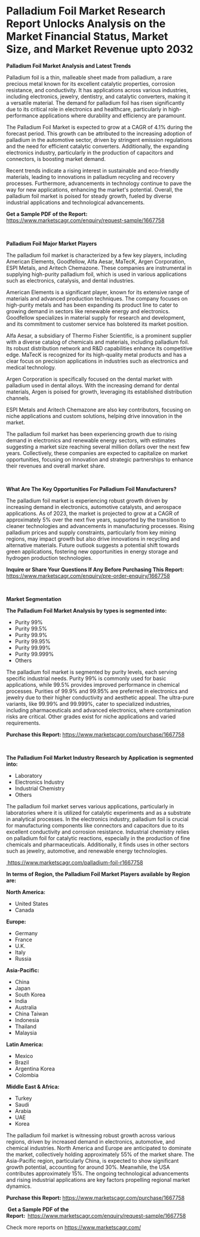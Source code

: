 <p><h1>Palladium Foil Market Research Report Unlocks Analysis on the Market Financial Status, Market Size, and Market Revenue upto 2032</h1></p><p><strong>Palladium Foil Market Analysis and Latest Trends</strong></p>
<p><p>Palladium foil is a thin, malleable sheet made from palladium, a rare precious metal known for its excellent catalytic properties, corrosion resistance, and conductivity. It has applications across various industries, including electronics, jewelry, dentistry, and catalytic converters, making it a versatile material. The demand for palladium foil has risen significantly due to its critical role in electronics and healthcare, particularly in high-performance applications where durability and efficiency are paramount.</p><p>The Palladium Foil Market is expected to grow at a CAGR of 4.1% during the forecast period. This growth can be attributed to the increasing adoption of palladium in the automotive sector, driven by stringent emission regulations and the need for efficient catalytic converters. Additionally, the expanding electronics industry, particularly in the production of capacitors and connectors, is boosting market demand. </p><p>Recent trends indicate a rising interest in sustainable and eco-friendly materials, leading to innovations in palladium recycling and recovery processes. Furthermore, advancements in technology continue to pave the way for new applications, enhancing the market's potential. Overall, the palladium foil market is poised for steady growth, fueled by diverse industrial applications and technological advancements.</p></p>
<p><strong>Get a Sample PDF of the Report:&nbsp;</strong> <a href="https://www.marketscagr.com/enquiry/request-sample/1667758?utm_campaign=2924&utm_medium=2&utm_source=Github&utm_content=ia&utm_term=07032025&utm_id=palladium-foil">https://www.marketscagr.com/enquiry/request-sample/1667758</a></p>
<p>&nbsp;</p>
<p><strong>Palladium Foil Major Market Players</strong></p>
<p><p>The palladium foil market is characterized by a few key players, including American Elements, Goodfellow, Alfa Aesar, MaTecK, Argen Corporation, ESPI Metals, and Aritech Chemazone. These companies are instrumental in supplying high-purity palladium foil, which is used in various applications such as electronics, catalysis, and dental industries.</p><p>American Elements is a significant player, known for its extensive range of materials and advanced production techniques. The company focuses on high-purity metals and has been expanding its product line to cater to growing demand in sectors like renewable energy and electronics. Goodfellow specializes in material supply for research and development, and its commitment to customer service has bolstered its market position.</p><p>Alfa Aesar, a subsidiary of Thermo Fisher Scientific, is a prominent supplier with a diverse catalog of chemicals and materials, including palladium foil. Its robust distribution network and R&D capabilities enhance its competitive edge. MaTecK is recognized for its high-quality metal products and has a clear focus on precision applications in industries such as electronics and medical technology.</p><p>Argen Corporation is specifically focused on the dental market with palladium used in dental alloys. With the increasing demand for dental materials, Argen is poised for growth, leveraging its established distribution channels.</p><p>ESPI Metals and Aritech Chemazone are also key contributors, focusing on niche applications and custom solutions, helping drive innovation in the market.</p><p>The palladium foil market has been experiencing growth due to rising demand in electronics and renewable energy sectors, with estimates suggesting a market size reaching several million dollars over the next few years. Collectively, these companies are expected to capitalize on market opportunities, focusing on innovation and strategic partnerships to enhance their revenues and overall market share.</p></p>
<p>&nbsp;</p>
<p><strong>What Are The Key Opportunities For Palladium Foil Manufacturers?</strong></p>
<p><p>The palladium foil market is experiencing robust growth driven by increasing demand in electronics, automotive catalysts, and aerospace applications. As of 2023, the market is projected to grow at a CAGR of approximately 5% over the next five years, supported by the transition to cleaner technologies and advancements in manufacturing processes. Rising palladium prices and supply constraints, particularly from key mining regions, may impact growth but also drive innovations in recycling and alternative materials. Future outlook suggests a potential shift towards green applications, fostering new opportunities in energy storage and hydrogen production technologies.</p></p>
<p><strong>Inquire or Share Your Questions If Any Before Purchasing This Report:</strong> <a href="https://www.marketscagr.com/enquiry/pre-order-enquiry/1667758?utm_campaign=2924&utm_medium=2&utm_source=Github&utm_content=ia&utm_term=07032025&utm_id=palladium-foil">https://www.marketscagr.com/enquiry/pre-order-enquiry/1667758</a></p>
<p>&nbsp;</p>
<p><strong>Market Segmentation</strong></p>
<p><strong>The Palladium Foil Market Analysis by types is segmented into:</strong></p>
<p><ul><li>Purity 99%</li><li>Purity 99.5%</li><li>Purity 99.9%</li><li>Purity 99.95%</li><li>Purity 99.99%</li><li>Purity 99.999%</li><li>Others</li></ul></p>
<p><p>The palladium foil market is segmented by purity levels, each serving specific industrial needs. Purity 99% is commonly used for basic applications, while 99.5% provides improved performance in chemical processes. Purities of 99.9% and 99.95% are preferred in electronics and jewelry due to their higher conductivity and aesthetic appeal. The ultra-pure variants, like 99.99% and 99.999%, cater to specialized industries, including pharmaceuticals and advanced electronics, where contamination risks are critical. Other grades exist for niche applications and varied requirements.</p></p>
<p><strong>Purchase this Report:&nbsp;</strong><a href="https://www.marketscagr.com/purchase/1667758?utm_campaign=2924&utm_medium=2&utm_source=Github&utm_content=ia&utm_term=07032025&utm_id=palladium-foil">https://www.marketscagr.com/purchase/1667758</a></p>
<p>&nbsp;</p>
<p><strong>The Palladium Foil Market Industry Research by Application is segmented into:</strong></p>
<p><ul><li>Laboratory</li><li>Electronics Industry</li><li>Industrial Chemistry</li><li>Others</li></ul></p>
<p><p>The palladium foil market serves various applications, particularly in laboratories where it is utilized for catalytic experiments and as a substrate in analytical processes. In the electronics industry, palladium foil is crucial for manufacturing components like connectors and capacitors due to its excellent conductivity and corrosion resistance. Industrial chemistry relies on palladium foil for catalytic reactions, especially in the production of fine chemicals and pharmaceuticals. Additionally, it finds uses in other sectors such as jewelry, automotive, and renewable energy technologies.</p></p>
<p><a href="https://www.marketscagr.com/palladium-foil-r1667758?utm_campaign=2924&utm_medium=2&utm_source=Github&utm_content=ia&utm_term=07032025&utm_id=palladium-foil">&nbsp;https://www.marketscagr.com/palladium-foil-r1667758</a></p>
<p><strong>In terms of Region, the Palladium Foil Market Players available by Region are:</strong></p>
<p>
    <p> <strong> North America: </strong>
        <ul>
            <li>United States</li>
            <li>Canada</li>
        </ul>
        </p> 
    <p> <strong> Europe: </strong>
        <ul>
            <li>Germany</li>
            <li>France</li>
            <li>U.K.</li>
            <li>Italy</li>
            <li>Russia</li>
        </ul>
        </p> 
    <p> <strong> Asia-Pacific: </strong>
        <ul>
            <li>China</li>
            <li>Japan</li>
            <li>South Korea</li>
            <li>India</li>
            <li>Australia</li>
            <li>China Taiwan</li>
            <li>Indonesia</li>
            <li>Thailand</li>
            <li>Malaysia</li>
        </ul>
        </p> 
    <p> <strong> Latin America: </strong>
        <ul>
            <li>Mexico</li>
            <li>Brazil</li>
            <li>Argentina Korea</li>
            <li>Colombia</li>
        </ul>
        </p> 
    <p> <strong> Middle East & Africa: </strong>
        <ul>
            <li>Turkey</li>
            <li>Saudi</li>
            <li>Arabia</li>
            <li>UAE</li>
            <li>Korea</li>
        </ul>
    </p>
    </p>
<p><p>The palladium foil market is witnessing robust growth across various regions, driven by increased demand in electronics, automotive, and chemical industries. North America and Europe are anticipated to dominate the market, collectively holding approximately 55% of the market share. The Asia-Pacific region, particularly China, is expected to show significant growth potential, accounting for around 30%. Meanwhile, the USA contributes approximately 15%. The ongoing technological advancements and rising industrial applications are key factors propelling regional market dynamics.</p></p>
<p><strong>Purchase this Report: </strong><a href="https://www.marketscagr.com/purchase/1667758?utm_campaign=2924&utm_medium=2&utm_source=Github&utm_content=ia&utm_term=07032025&utm_id=palladium-foil">https://www.marketscagr.com/purchase/1667758</a></p>
<p>&nbsp;<strong>Get a Sample PDF of the Report:&nbsp;&nbsp;</strong><a href="https://www.marketscagr.com/enquiry/request-sample/1667758?utm_campaign=2924&utm_medium=2&utm_source=Github&utm_content=ia&utm_term=07032025&utm_id=palladium-foil">https://www.marketscagr.com/enquiry/request-sample/1667758</a></p>
<p><strong></strong></p>
<p>Check more reports on <a href="https://www.marketscagr.com/?utm_campaign=2924&utm_medium=2&utm_source=Github&utm_content=ia&utm_term=07032025&utm_id=palladium-foil">https://www.marketscagr.com/</a></p>